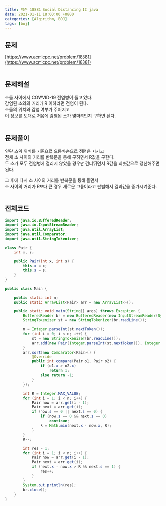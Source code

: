 ```yaml
---
title: 백준 18881 Social Distancing II java
date: 2021-01-11 18:00:00 +0800
categories: [Algorithm, BOJ]
tags: [boj]
---
```


## 문제
[https://www.acmicpc.net/problem/18881](https://www.acmicpc.net/problem/18881)  
<br>

## 문제해설  
소들 사이에서 COWVID-19 전염병이 돌고 있다.  
감염된 소와의 거리가 R 이하라면 전염이 된다.  
소들의 위치와 감염 여부가 주어지고  
이 정보를 토대로 처음에 감염된 소가 몇마리인지 구하면 된다.  
<br>

## 문제풀이  
일단 소의 위치를 기준으로 오름차순으로 정렬을 시키고  
전체 소 사이의 거리를 반복문을 통해 구하면서 R값을 구한다.  
두 소가 모두 전염병에 걸리지 않았을 경우만 건너뛰면서 R값을 최솟값으로 갱신해주면 된다.  

그 후에 다시 소 사이의 거리를 반복문을 통해 돌면서  
소 사이의 거리가 R보다 큰 경우 새로운 그룹이라고 판별해서 결과값을 증가시켜준다.  
<br>


## 전체코드  
```java
import java.io.BufferedReader;
import java.io.InputStreamReader;
import java.util.ArrayList;
import java.util.Comparator;
import java.util.StringTokenizer;

class Pair {
    int x, s;

    public Pair(int x, int s) {
        this.x = x;
        this.s = s;
    }
}

public class Main {

    public static int n;
    public static ArrayList<Pair> arr = new ArrayList<>();

    public static void main(String[] args) throws Exception {
        BufferedReader br = new BufferedReader(new InputStreamReader(System.in));
        StringTokenizer st = new StringTokenizer(br.readLine());

        n = Integer.parseInt(st.nextToken());
        for (int i = 0; i < n; i++) {
            st = new StringTokenizer(br.readLine());
            arr.add(new Pair(Integer.parseInt(st.nextToken()), Integer.parseInt(st.nextToken())));
        }
        arr.sort(new Comparator<Pair>() {
            @Override
            public int compare(Pair o1, Pair o2) {
                if (o1.x > o2.x)
                    return 1;
                else return -1;
            }
        });

        int R = Integer.MAX_VALUE;
        for (int i = 1; i < n; i++) {
            Pair now = arr.get(i - 1);
            Pair next = arr.get(i);
            if (now.s == 0 || next.s == 0) {
                if (now.s == 0 && next.s == 0)
                    continue;
                R = Math.min(next.x - now.x, R);
            }
        }
        R--;

        int res = 1;
        for (int i = 1; i < n; i++) {
            Pair now = arr.get(i - 1);
            Pair next = arr.get(i);
            if (next.x - now.x > R && next.s == 1) {
                res++;
            }
        }
        System.out.println(res);
        br.close();
    }
}
```
